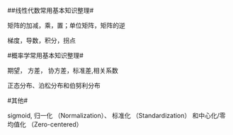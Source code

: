 ##线性代数常用基本知识整理#

矩阵的加减，乘，置；单位矩阵，矩阵的逆

梯度，导数，积分，拐点

#概率学常用基本知识整理#

期望， 方差， 协方差，标准差,相关系数

正态分布、泊松分布和伯努利分布

#其他#

sigmoid,
归一化 （Normalization）、
标准化 （Standardization）
和中心化/零均值化 （Zero-centered）
